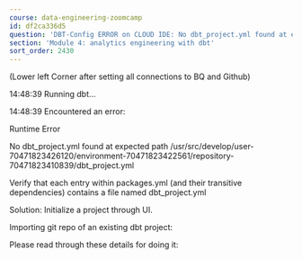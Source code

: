 ```yaml
---
course: data-engineering-zoomcamp
id: df2ca336d5
question: 'DBT-Config ERROR on CLOUD IDE: No dbt_project.yml found at expected path'
section: 'Module 4: analytics engineering with dbt'
sort_order: 2430
---
```


(Lower left Corner after setting all connections to BQ and Github)

14:48:39 Running dbt...

14:48:39 Encountered an error:

Runtime Error

No dbt_project.yml found at expected path /usr/src/develop/user-70471823426120/environment-70471823422561/repository-70471823410839/dbt_project.yml

Verify that each entry within packages.yml (and their transitive dependencies) contains a file named dbt_project.yml

Solution: Initialize a project through UI.

Importing git repo of an existing dbt project:

Please read through these details for doing it:

